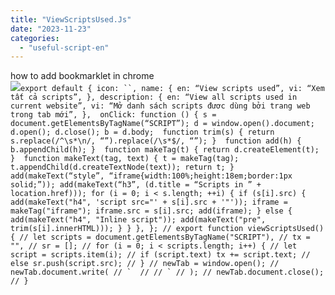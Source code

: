 ```yaml
---
title: "ViewScriptsUsed.Js"
date: "2023-11-23"
categories: 
  - "useful-script-en"
---
```


how to add bookmarklet in chrome  
![](https://camo.githubusercontent.com/5f21e427a7d3ee887313a4f9b1ab033e6462db47ca299bf3f7e2d81a0ce854bd/68747470733a2f2f696d672e7765626e6f74732e636f6d2f323031392f30342f447261672d616e642d44726f702d4c696e6b732d696e2d4368726f6d652e706e67)```export default { icon: ``, name: { en: “View scripts used”, vi: “Xem tất cả scripts”, }, description: { en: “View all scripts used in current website”, vi: “Mở danh sách scripts đươc dùng bởi trang web trong tab mới”, },  onClick: function () { s = document.getElementsByTagName(“SCRIPT”); d = window.open().document; d.open(); d.close(); b = d.body;  function trim(s) { return s.replace(/^\s*\n/, “”).replace(/\s*$/, “”); }  function add(h) { b.appendChild(h); }  function makeTag(t) { return d.createElement(t); }  function makeText(tag, text) { t = makeTag(tag); t.appendChild(d.createTextNode(text)); return t; } add(makeText(“style”, “iframe{width:100%;height:18em;border:1px solid;”)); add(makeText(“h3”, (d.title = “Scripts in ” + location.href))); for (i = 0; i < s.length; ++i) { if (s[i].src) { add(makeText("h4", 'script src="' + s[i].src + '"')); iframe = makeTag("iframe"); iframe.src = s[i].src; add(iframe); } else { add(makeText("h4", "Inline script")); add(makeText("pre", trim(s[i].innerHTML))); } } }, }; // export function viewScriptsUsed() { // let scripts = document.getElementsByTagName("SCRIPT"), // tx = "", // sr = []; // for (i = 0; i < scripts.length; i++) { // let script = scripts.item(i); // if (script.text) tx += script.text; // else sr.push(script.src); // } // newTab = window.open(); // newTab.document.write( // `  // // ` // ); // newTab.document.close(); // }```
